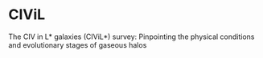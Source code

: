 # CIViL
The CIV in L* galaxies (CIViL*) survey: Pinpointing the physical conditions and evolutionary stages of gaseous halos
